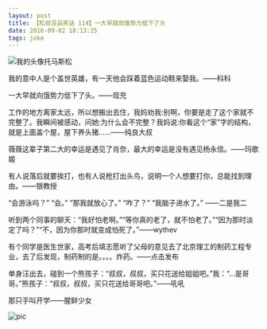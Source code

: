 ```yaml
---
layout: post
title: 【松叔没品笑话 114】一大早就向饿势力低下了头
date: 2016-09-02 18:13:25
tags: joke
---
```

![我的头像](http://a.33iq.com/data/uploaded-files/small/13/12/23/13877701680.jpg)托马斯松

我的意中人是个盖世英雄，有一天他会踩着蓝色运动鞋来娶我。——科科

一大早就向饿势力低下了头。——现充

工作的地方离家太远，所以想搬出去住，我妈劝我:别啊，你要是走了这个家就不完整了。我瞬间被感动，问她:为什么会不完整？我妈说:你看这个“家”字的结构，就是上面盖个屋，屋下养头猪……——纯良大叔

薇薇这辈子第二大的幸运是遇见了肖奈，最大的幸运是没有遇见杨永信。——玛歌姬

有人说落后就要挨打，也有人说枪打出头鸟，说明一个人想要打你，总能找到理由。——银教授

“会游泳吗？”
“会。”
“那我就放心了。”
“咋了？”
“我脑子进水了。”
——二是我二

听到两个同事的聊天：“我好怕老啊。”“等你真的老了，就不怕老了。”“因为那时淡定了吗？”“不，因为你那时就变成怕死了。”——wythev

有个同学是医生世家，高考后填志愿听了父母的意见去了北京理工的制药工程专业，去了后发现，制药制的是。。。。炸药。——点击发布

单身汪出去，碰到一个熊孩子：“叔叔，叔叔，买只花送给姐姐吧。”我：“…是哥哥。”熊孩子：“叔叔，叔叔，买只花送给哥哥吧。”——吼吼

那只手叫开学——腥鲜少女

![pic](http://a.33iq.com/upload/16/09/02/images/14727899583605.jpg)
